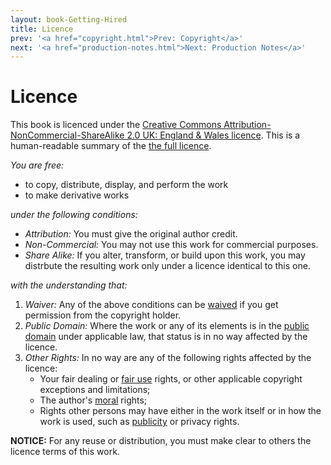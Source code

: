 ```yaml
---
layout: book-Getting-Hired
title: Licence
prev: '<a href="copyright.html">Prev: Copyright</a>'
next: '<a href="production-notes.html">Next: Production Notes</a>'
---
```


# Licence

This book is licenced under the [Creative Commons Attribution-NonCommercial-ShareAlike 2.0 UK: England & Wales licence](http://creativecommons.org/licenses/by-nc-sa/2.0/uk/).  This is a human-readable summary of the [the full licence](http://creativecommons.org/licenses/by-nc-sa/2.0/uk/legalcode).

_You are free:_

* to copy, distribute, display, and perform the work
* to make derivative works

_under the following conditions:_

* _Attribution:_ You must give the original author credit.
* _Non-Commercial:_ You may not use this work for commercial purposes.
* _Share Alike:_ If you alter, transform, or build upon this work, you may distrbute the resulting work only under a licence identical to this one.

_with the understanding that:_

1. _Waiver:_ Any of the above conditions can be [waived](http://wiki.creativecommons.org/Frequently_Asked_Questions#Can_I_change_the_terms_of_a_CC_license_or_waive_some_of_its_conditions.3F) if you get permission from the copyright holder.
1. _Public Domain:_ Where the work or any of its elements is in the [public domain](http://wiki.creativecommons.org/Public_domain) under applicable law, that status is in no way affected by the licence.
1. _Other Rights:_ In no way are any of the following rights affected by the licence:
    - Your fair dealing or [fair use](http://wiki.creativecommons.org/Frequently_Asked_Questions#Do_Creative_Commons_licenses_affect_fair_use.2C_fair_dealing_or_other_exceptions_to_copyright.3F) rights, or other applicable copyright exceptions and limitations;
    - The author's [moral](http://wiki.creativecommons.org/Frequently_Asked_Questions#I_don.E2.80.99t_like_the_way_a_person_has_used_my_work_in_a_derivative_work_or_included_it_in_a_collective_work.3B_what_can_I_do.3F) rights;
    - Rights other persons may have either in the work itself or in how the work is used, such as [publicity](http://wiki.creativecommons.org/Frequently_Asked_Questions#When_are_publicity_rights_relevant.3F) or privacy rights.

__NOTICE:__ For any reuse or distribution, you must make clear to others the licence terms of this work.
